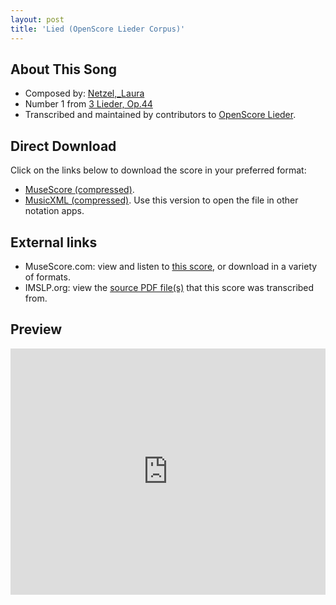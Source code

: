 ```yaml
---
layout: post
title: 'Lied (OpenScore Lieder Corpus)'
---
```


## About This Song

- Composed by: [Netzel,_Laura](https://fourscoreandmore.org/openscore/lieder/Netzel,_Laura)
- Number 1 from [3 Lieder, Op.44](https://fourscoreandmore.org/openscore/lieder/Netzel,_Laura/3_Lieder,_Op.44)
- Transcribed and maintained by contributors to [OpenScore Lieder].

[OpenScore Lieder]: https://musescore.com/openscore-lieder-corpus

## Direct Download

Click on the links below to download the score in your preferred format:
- [MuseScore (compressed)](https://github.com/openscore/lieder/blob/main/scores/Netzel,_Laura/3_Lieder,_Op.44/1_Lied/lc6660019.mscz?raw=true).
- [MusicXML (compressed)](https://github.com/openscore/lieder/blob/main/scores/Netzel,_Laura/3_Lieder,_Op.44/1_Lied/lc6660019.mxl?raw=true). Use this version to open the file in other notation apps.

## External links

- MuseScore.com: view and listen to [this score][MuseScore], or download in a variety of formats.
- IMSLP.org: view the [source PDF file(s)][IMSLP] that this score was transcribed from.

[MuseScore]: https://musescore.com/score/6660019
[IMSLP]: https://imslp.org/wiki/Special:ReverseLookup/434411

## Preview

<iframe width="100%" height="394" src="https://musescore.com/openscore-lieder-corpus/scores/6660019/embed" frameborder="0" allowfullscreen allow="autoplay; fullscreen"></iframe>

